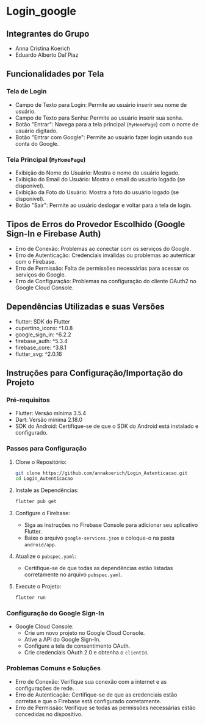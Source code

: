 # Login_google

## Integrantes do Grupo
- Anna Cristina Koerich
- Eduardo Alberto Dal´Piaz

## Funcionalidades por Tela

### Tela de Login
- Campo de Texto para Login: Permite ao usuário inserir seu nome de usuário.
- Campo de Texto para Senha: Permite ao usuário inserir sua senha.
- Botão "Entrar": Navega para a tela principal (`MyHomePage`) com o nome de usuário digitado.
- Botão "Entrar com Google": Permite ao usuário fazer login usando sua conta do Google.

### Tela Principal (`MyHomePage`)
- Exibição do Nome do Usuário: Mostra o nome do usuário logado.
- Exibição do Email do Usuário: Mostra o email do usuário logado (se disponível).
- Exibição da Foto do Usuário: Mostra a foto do usuário logado (se disponível).
- Botão "Sair": Permite ao usuário deslogar e voltar para a tela de login.

## Tipos de Erros do Provedor Escolhido (Google Sign-In e Firebase Auth)
- Erro de Conexão: Problemas ao conectar com os serviços do Google.
- Erro de Autenticação: Credenciais inválidas ou problemas ao autenticar com o Firebase.
- Erro de Permissão: Falta de permissões necessárias para acessar os serviços do Google.
- Erro de Configuração: Problemas na configuração do cliente OAuth2 no Google Cloud Console.

## Dependências Utilizadas e suas Versões
- flutter: SDK do Flutter
- cupertino_icons: ^1.0.8
- google_sign_in: ^6.2.2
- firebase_auth: ^5.3.4
- firebase_core: ^3.8.1
- flutter_svg: ^2.0.16

## Instruções para Configuração/Importação do Projeto

### Pré-requisitos
- Flutter: Versão mínima 3.5.4
- Dart: Versão mínima 2.18.0
- SDK do Android: Certifique-se de que o SDK do Android está instalado e configurado.

### Passos para Configuração
1. Clone o Repositório:
   ```sh
   git clone https://github.com/annakoerich/Login_Autenticacao.git
   cd Login_Autenticacao
   ```

2. Instale as Dependências:
   ```sh
   flutter pub get
   ```

3. Configure o Firebase:
   - Siga as instruções no Firebase Console para adicionar seu aplicativo Flutter.
   - Baixe o arquivo `google-services.json` e coloque-o na pasta `android/app`.

4. Atualize o `pubspec.yaml`:
   - Certifique-se de que todas as dependências estão listadas corretamente no arquivo `pubspec.yaml`.

5. Execute o Projeto:
   ```sh
   flutter run
   ```

### Configuração do Google Sign-In
- Google Cloud Console:
  - Crie um novo projeto no Google Cloud Console.
  - Ative a API do Google Sign-In.
  - Configure a tela de consentimento OAuth.
  - Crie credenciais OAuth 2.0 e obtenha o `clientId`.

### Problemas Comuns e Soluções
- Erro de Conexão: Verifique sua conexão com a internet e as configurações de rede.
- Erro de Autenticação: Certifique-se de que as credenciais estão corretas e que o Firebase está configurado corretamente.
- Erro de Permissão: Verifique se todas as permissões necessárias estão concedidas no dispositivo.
